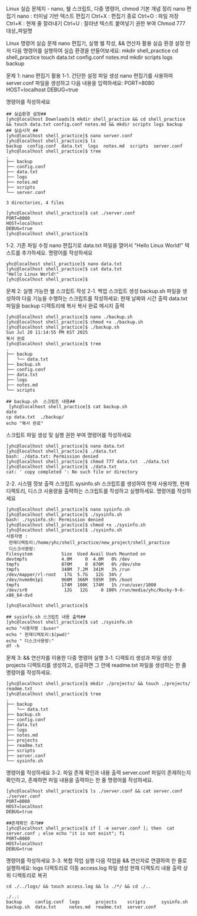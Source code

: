 Linux 실습 문제지 - nano, 쉘 스크립트, 다중 명령어, chmod
기본 개념 정리
nano 편집기
nano : 터미널 기반 텍스트 편집기
Ctrl+X : 편집기 종료
Ctrl+O : 파일 저장
Ctrl+K : 현재 줄 잘라내기
Ctrl+U : 잘라낸 텍스트 붙여넣기
권한 부여
Chmod 777 대상_파일명

Linux 명령어 실습 문제
nano 편집기, 실행 쉘 작성, && 연산자 활용
실습 환경 설정
먼저 다음 명령어를 실행하여 실습 환경을 만들어보세요:
mkdir shell_practice
cd shell_practice
touch data.txt config.conf notes.md
mkdir scripts logs backup


문제 1: nano 편집기 활용
1-1. 간단한 설정 파일 생성
nano 편집기를 사용하여 server.conf 파일을 생성하고 다음 내용을 입력하세요:
PORT=8080
HOST=localhost
DEBUG=true

명령어를 작성하세요
```
## 실습환경 설정##
[yhc@localhost Downloads]$ mkdir shell_practice && cd shell_practice && touch data.txt config.conf notes.md && mkdir scripts logs backup                                                                   ## 실습시작 ## 
[yhc@localhost shell_practice]$ nano server.conf 
[yhc@localhost shell_practice]$ ls 
backup  config.conf  data.txt  logs  notes.md  scripts  server.conf
[yhc@localhost shell_practice]$ tree
.
├── backup
├── config.conf
├── data.txt
├── logs
├── notes.md
├── scripts
└── server.conf

3 directories, 4 files

[yhc@localhost shell_practice]$ cat ./server.conf 
PORT=8080
HOST=localhost
DEBUG=true
[yhc@localhost shell_practice]$ 

```
1-2. 기존 파일 수정
nano 편집기로 data.txt 파일을 열어서 "Hello Linux World!" 텍스트를 추가하세요.
명령어를 작성하세요
```
yhc@localhost shell_practice]$ nano data.txt
[yhc@localhost shell_practice]$ cat data.txt 
"Hello Linux World!"
[yhc@localhost shell_practice]$ 

```
문제 2: 실행 가능한 쉘 스크립트 작성
2-1. 백업 스크립트 생성
backup.sh 파일을 생성하여 다음 기능을 수행하는 스크립트를 작성하세요:
현재 날짜와 시간 출력
data.txt 파일을 backup 디렉토리에 복사
복사 완료 메시지 출력
```
[yhc@localhost shell_practice]$ nano ./backup.sh  
[yhc@localhost shell_practice]$ chmod +x ./backup.sh
[yhc@localhost shell_practice]$ ./backup.sh 
Sun Jul 20 11:14:55 PM KST 2025
복사 완료
[yhc@localhost shell_practice]$ tree 
.
├── backup
│   └── data.txt
├── backup.sh
├── config.conf
├── data.txt
├── logs
├── notes.md
└── scripts
```
```
## backup.sh  스크림트 내용##
 [yhc@localhost shell_practice]$ cat backup.sh 
date 
cp data.txt  ./backup/ 
echo "복사 완료"
```


스크립트 파일 생성 및 실행 권한 부여 명령어를 작성하세요
```
[yhc@localhost shell_practice]$ nano data.txt 
[yhc@localhost shell_practice]$ ./data.txt 
bash: ./data.txt: Permission denied
[yhc@localhost shell_practice]$ chmod 777 data.txt  ./data.txt 
[yhc@localhost shell_practice]$ ./data.txt 
cat: ' copy completed ': No such file or directory
```


2-2. 시스템 정보 출력 스크립트
sysinfo.sh 스크립트를 생성하여 현재 사용자명, 현재 디렉토리, 디스크 사용량을 출력하는 스크립트를 작성하고 실행하세요.
명령어를 작성하세요
```
[yhc@localhost shell_practice]$ nano sysinfo.sh 
[yhc@localhost shell_practice]$ ./sysinfo.sh 
bash: ./sysinfo.sh: Permission denied
[yhc@localhost shell_practice]$ chmod +x ./sysinfo.sh 
[yhc@localhost shell_practice]$ ./sysinfo.sh 
사용자명 :
 현재디렉토리:/home/yhc/shell_practice/new_project/shell_practice
 디스크사용량:
Filesystem           Size  Used Avail Use% Mounted on
devtmpfs             4.0M     0  4.0M   0% /dev
tmpfs                870M     0  870M   0% /dev/shm
tmpfs                348M  7.2M  341M   3% /run
/dev/mapper/rl-root   17G  5.7G   12G  34% /
/dev/nvme0n1p1       960M  366M  595M  39% /boot
tmpfs                174M  108K  174M   1% /run/user/1000
/dev/sr0              12G   12G     0 100% /run/media/yhc/Rocky-9-6-x86_64-dvd

[yhc@localhost shell_practice]$ 
```
```
## sysinfo.sh 스크립트 내용 출력## 
[yhc@localhost shell_practice]$ cat ./sysinfo.sh 
echo "사용자명 :$user" 
echo " 현재디렉토리:$(pwd)"
echo " 디스크사용량:" 
df -h 
```

문제 3: && 연산자를 이용한 다중 명령어 실행
3-1. 디렉토리 생성과 파일 생성
projects 디렉토리를 생성하고, 성공하면 그 안에 readme.txt 파일을 생성하는 한 줄 명령어를 작성하세요.
``` 
[yhc@localhost shell_practice]$ mkdir ./projects/ && touch ./projects/ readme.txt 
[yhc@localhost shell_practice]$ tree 
.
├── backup
│   └── data.txt
├── backup.sh
├── config.conf
├── data.txt
├── logs
├── notes.md
├── projects
├── readme.txt
├── scripts
├── server.conf
└── sysinfo.sh
```
명령어를 작성하세요
3-2. 파일 존재 확인과 내용 출력
server.conf 파일이 존재하는지 확인하고, 존재하면 파일 내용을 출력하는 한 줄 명령어를 작성하세요.
```
[yhc@localhost shell_practice]$ ls ./server.conf && cat server.conf 
./server.conf
PORT=8080
HOST=localhost
DEBUG=true
```
```
##존재확인 추가##
[yhc@localhost shell_practice]$ if [ -e server.conf ]; then  cat server.conf ; else echo "it is not exist"; fi 
PORT=8080
HOST=localhost 
DEBUG=true 
```
명령어를 작성하세요
3-3. 복합 작업 실행
다음 작업을 && 연산자로 연결하여 한 줄로 실행하세요:
logs 디렉토리로 이동
access.log 파일 생성
현재 디렉토리 내용 출력
상위 디렉토리로 복귀
```
cd ./../logs/ && touch access.log && ls ./*/ && cd ./..

./..:
backup     config.conf  logs      projects    scripts      sysinfo.sh
backup.sh  data.txt     notes.md  readme.txt  server.conf
```